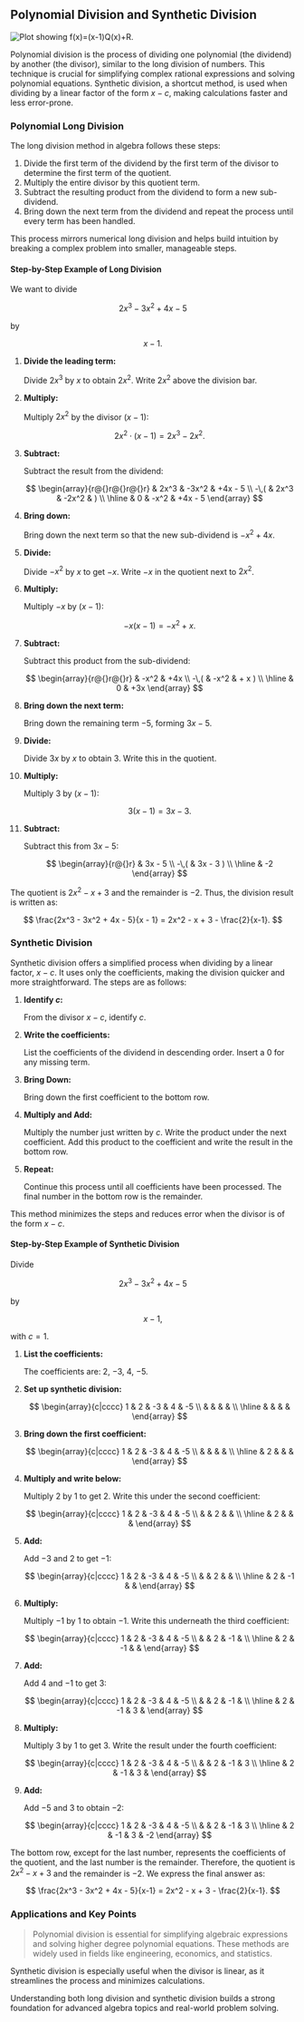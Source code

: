 ## Polynomial Division and Synthetic Division

![Plot showing $f(x)=(x-1)Q(x)+R$.](images/plot_1_04-04-lesson-polynomial-division-and-synthetic-division.md.png)

Polynomial division is the process of dividing one polynomial (the dividend) by another (the divisor), similar to the long division of numbers. This technique is crucial for simplifying complex rational expressions and solving polynomial equations. Synthetic division, a shortcut method, is used when dividing by a linear factor of the form $x-c$, making calculations faster and less error-prone.

### Polynomial Long Division

The long division method in algebra follows these steps:

1. Divide the first term of the dividend by the first term of the divisor to determine the first term of the quotient.
2. Multiply the entire divisor by this quotient term.
3. Subtract the resulting product from the dividend to form a new sub-dividend.
4. Bring down the next term from the dividend and repeat the process until every term has been handled.

This process mirrors numerical long division and helps build intuition by breaking a complex problem into smaller, manageable steps.

#### Step-by-Step Example of Long Division

We want to divide

$$
2x^3 - 3x^2 + 4x - 5
$$

by

$$
x - 1.
$$

1. **Divide the leading term:**

   Divide $2x^3$ by $x$ to obtain $2x^2$. Write $2x^2$ above the division bar.

2. **Multiply:**

   Multiply $2x^2$ by the divisor $(x-1)$:

   $$
   2x^2 \cdot (x-1) = 2x^3 - 2x^2.
   $$

3. **Subtract:**

   Subtract the result from the dividend:

   $$
   \begin{array}{r@{}r@{}r@{}r}
         & 2x^3 & -3x^2 & +4x - 5 \\
   -\,( & 2x^3 & -2x^2 & ) \\
   \hline
         & 0    & -x^2 & +4x - 5 
   \end{array}
   $$

4. **Bring down:**

   Bring down the next term so that the new sub-dividend is $-x^2+4x$.

5. **Divide:**

   Divide $-x^2$ by $x$ to get $-x$. Write $-x$ in the quotient next to $2x^2$.

6. **Multiply:**

   Multiply $-x$ by $(x-1)$:

   $$
   -x(x-1) = -x^2 + x.
   $$

7. **Subtract:**

   Subtract this product from the sub-dividend:

   $$
   \begin{array}{r@{}r@{}r}
         & -x^2 & +4x \\
   -\,( & -x^2 & + x ) \\
   \hline
         & 0    & +3x 
   \end{array}
   $$

8. **Bring down the next term:**

   Bring down the remaining term $-5$, forming $3x - 5$.

9. **Divide:**

   Divide $3x$ by $x$ to obtain $3$. Write this in the quotient.

10. **Multiply:**

    Multiply $3$ by $(x-1)$:

    $$
    3(x-1)= 3x - 3.
    $$

11. **Subtract:**

    Subtract this from $3x-5$:

    $$
    \begin{array}{r@{}r}
         & 3x - 5 \\
    -\,( & 3x - 3 ) \\
    \hline
         & -2 
    \end{array}
    $$

The quotient is $2x^2 - x + 3$ and the remainder is $-2$. Thus, the division result is written as:

$$
\frac{2x^3 - 3x^2 + 4x - 5}{x - 1} = 2x^2 - x + 3 - \frac{2}{x-1}.
$$

### Synthetic Division

Synthetic division offers a simplified process when dividing by a linear factor, $x-c$. It uses only the coefficients, making the division quicker and more straightforward. The steps are as follows:

1. **Identify $c$:**

   From the divisor $x-c$, identify $c$.

2. **Write the coefficients:**

   List the coefficients of the dividend in descending order. Insert a $0$ for any missing term.

3. **Bring Down:**

   Bring down the first coefficient to the bottom row.

4. **Multiply and Add:**

   Multiply the number just written by $c$. Write the product under the next coefficient. Add this product to the coefficient and write the result in the bottom row.

5. **Repeat:**

   Continue this process until all coefficients have been processed. The final number in the bottom row is the remainder.

This method minimizes the steps and reduces error when the divisor is of the form $x-c$.

#### Step-by-Step Example of Synthetic Division

Divide

$$
2x^3 - 3x^2 + 4x - 5
$$

by

$$
x-1,
$$

with $c = 1$.

1. **List the coefficients:**

   The coefficients are: $2$, $-3$, $4$, $-5$.

2. **Set up synthetic division:**

   $$
   \begin{array}{c|cccc}
     1 & 2 & -3 & 4 & -5 \\
       &   &    &   &    \\
   \hline
       &   &    &   &    
   \end{array}
   $$

3. **Bring down the first coefficient:**

   $$
   \begin{array}{c|cccc}
     1 & 2 & -3 & 4 & -5 \\
       &   &    &   &    \\
   \hline
       & 2 &    &   &    
   \end{array}
   $$

4. **Multiply and write below:**

   Multiply $2$ by $1$ to get $2$. Write this under the second coefficient:

   $$
   \begin{array}{c|cccc}
     1 & 2 & -3 & 4 & -5 \\
       &   & 2  &   &    \\
   \hline
       & 2 &    &   &    
   \end{array}
   $$

5. **Add:**

   Add $-3$ and $2$ to get $-1$:

   $$
   \begin{array}{c|cccc}
     1 & 2 & -3 & 4 & -5 \\
       &   & 2  &   &    \\
   \hline
       & 2 & -1 &   &    
   \end{array}
   $$

6. **Multiply:**

   Multiply $-1$ by $1$ to obtain $-1$. Write this underneath the third coefficient:

   $$
   \begin{array}{c|cccc}
     1 & 2 & -3 & 4 & -5 \\
       &   & 2  & -1 &    \\
   \hline
       & 2 & -1 &   &    
   \end{array}
   $$

7. **Add:**

   Add $4$ and $-1$ to get $3$:

   $$
   \begin{array}{c|cccc}
     1 & 2 & -3 & 4 & -5 \\
       &   & 2  & -1 &    \\
   \hline
       & 2 & -1 & 3 &    
   \end{array}
   $$

8. **Multiply:**

   Multiply $3$ by $1$ to get $3$. Write the result under the fourth coefficient:

   $$
   \begin{array}{c|cccc}
     1 & 2 & -3 & 4 & -5 \\
       &   & 2  & -1 & 3  \\
   \hline
       & 2 & -1 & 3 &    
   \end{array}
   $$

9. **Add:**

   Add $-5$ and $3$ to obtain $-2$:

   $$
   \begin{array}{c|cccc}
     1 & 2 & -3 & 4 & -5 \\
       &   & 2  & -1 & 3  \\
   \hline
       & 2 & -1 & 3 & -2 
   \end{array}
   $$

The bottom row, except for the last number, represents the coefficients of the quotient, and the last number is the remainder. Therefore, the quotient is $2x^2 - x + 3$ and the remainder is $-2$. We express the final answer as:

$$
\frac{2x^3 - 3x^2 + 4x - 5}{x-1} = 2x^2 - x + 3 - \frac{2}{x-1}.
$$

### Applications and Key Points

> Polynomial division is essential for simplifying algebraic expressions and solving higher degree polynomial equations. These methods are widely used in fields like engineering, economics, and statistics.

Synthetic division is especially useful when the divisor is linear, as it streamlines the process and minimizes calculations.

Understanding both long division and synthetic division builds a strong foundation for advanced algebra topics and real-world problem solving.